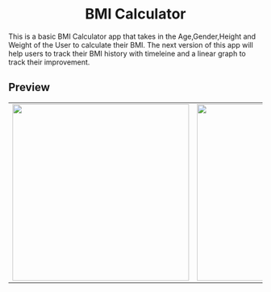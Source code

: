 <h1 align="center">
BMI Calculator
</h1>

<p>
This is a basic BMI Calculator app that takes in the Age,Gender,Height and Weight of the User to calculate their BMI. The next version of this app will help users to track their BMI history with timeleine and a linear graph to track their improvement.
</p>

## Preview


<table>
  <tr>
    <td><img src="https://user-images.githubusercontent.com/101137482/227317060-b7aef0ff-0732-496a-8c51-6545d0e63314.png" width=350></td>
    <td><img src="https://user-images.githubusercontent.com/101137482/227317078-da80dbda-067a-4f92-8214-56d437ad9e92.png" width=350></td>
    <td><img src="https://user-images.githubusercontent.com/101137482/227317091-a0423d18-dc44-4c9e-9cd2-1ea2f5da9cbf.png" width=350></td>
  </tr>
 </table>
 


